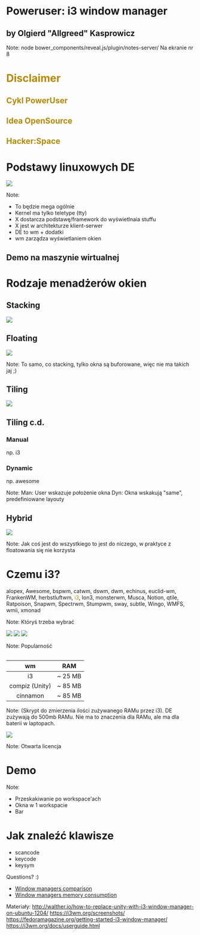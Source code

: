 # Poweruser: i3 window manager
## by Olgierd &#34;Allgreed&#34; Kasprowicz

Note:
node bower_components/reveal.js/plugin/notes-server/
Na ekranie nr 8



# <span style="color: #b58900">Disclaimer</span>
<!-- .slide: data-background-color="black" -->


## <span style="color: #b58900">Cykl PowerUser</span>
<!-- .slide: data-background-color="black" -->


## <span style="color: #b58900">Idea OpenSource</span>
<!-- .slide: data-background-color="black" -->


## <span style="color: #b58900">Hacker:Space</span>
<!-- .slide: data-background-color="black" -->



# Podstawy linuxowych DE


![](./img/linux_basic_components_of_a_gui.png)

Note:
- To będzie mega ogólnie
- Kernel ma tylko teletype (tty)
- X dostarcza podstawę/framework do wyświetlnaia stuffu
- X jest w architekturze klient-serwer
- DE to wm + dodatki
- wm zarządza wyświetlaniem okien


## Demo na maszynie wirtualnej



# Rodzaje menadżerów okien


## Stacking
![](./img/window_malfunction.jpg)


## Floating
![](./img/apple_desktop.jpg)

Note:
To samo, co stacking, tylko okna są buforowane, więc nie ma takich jaj ;)


## Tiling
![](./img/tiling.png)


## Tiling c.d.

### Manual
np. i3

### Dynamic
np. awesome

Note:
Man: User wskazuje położenie okna
Dyn: Okna wskakują "same", predefiniowane layouty


## Hybrid
![](./img/hybrid.jpg)

Note:
Jak coś jest do wszystkiego to jest do niczego, w praktyce z floatowania się nie korzysta



# Czemu i3?


alopex, Awesome, bspwm, catwm, dswm, dwm, echinus, euclid-wm, FrankenWM, herbstluftwm, <span style="color: #b58900">i3</span>, Ion3, monsterwm, Musca, Notion, qtile, Ratpoison, Snapwm, Spectrwm, Stumpwm, sway, subtle, Wingo, WMFS, wmii, xmonad

Note:
Któryś trzeba wybrać


![](./img/i3-pop.png)
![](./img/qtile-pop.png)
![](./img/catwm-pop.png)

Note:
Popularność


```ps -eo rss,pid,euser,args:100 --sort %mem | grep -v grep | grep -i i3 | awk '{printf $1/1024 "MB"; $1=""; print }' | awk '{print $1}' | sed 's/.$//' | sed 's/.$//' | python -c "import sys; print(sum(float(l) for l in sys.stdin))"
```

|       wm       |   RAM   |
|:--------------:|:-------:|
|       i3       | ~ 25 MB |
| compiz (Unity) | ~ 85 MB |
|    cinnamon    | ~ 85 MB |

Note:
(Skrypt do zmierzenia ilości zużywanego RAMu przez i3). DE zużywają do 500mb RAMu. Nie ma to znaczenia dla RAMu, ale ma dla baterii w laptopach.


![](./img/open_source.png)

Note:
Otwarta licencja



# Demo

Note:
- Przeskakiwanie po workspace'ach
- Okna w 1 workspacie
- Bar
<!-- Głęboki nur -->
<!-- Podstawy konfiguracji i3 -->



# Jak znaleźć klawisze


- scancode
- keycode
- keysym


<!-- Adding i3 status -->
<!-- - Bonus: jak połącyć się z wifi z konsoli ;) -->



Questions? :)

<!-- Przydatne linki -->
- [Window managers comparison](https://wiki.archlinux.org/index.php/Comparison_of_tiling_window_managers)
- [Window managers memory consumption](https://askubuntu.com/questions/181370/how-heavy-on-resources-is-cinnamon-desktop-environment)

Materiały:
http://walther.io/how-to-replace-unity-with-i3-window-manager-on-ubuntu-1204/
https://i3wm.org/screenshots/
https://fedoramagazine.org/getting-started-i3-window-manager/
https://i3wm.org/docs/userguide.html